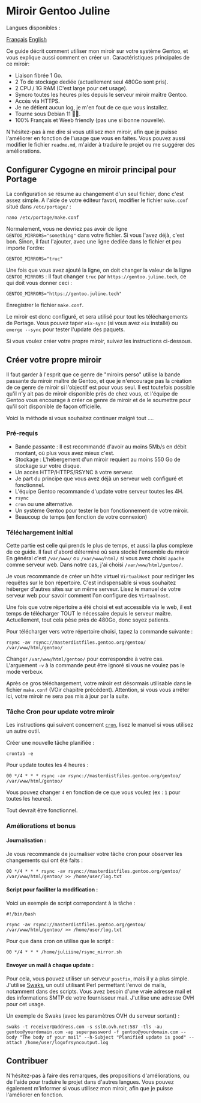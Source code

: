 # Miroir Gentoo Juline

Langues disponibles : 

[Français](https://github.com/juliiine/cygogne-mirror/blob/main/README_FR.md)
[English](https://github.com/juliiine/cygogne-mirror/blob/main/README.md)

Ce guide décrit comment utiliser mon miroir sur votre système Gentoo, et vous explique aussi comment en créer un.
Caractéristiques principales de ce miroir: 

- Liaison fibrée 1 Go.
- 2 To de stockage dediée (actuellement seul 480Go sont pris).
- 2 CPU / 1G RAM (C'est large pour cet usage).
- Syncro toutes les heures piles depuis le serveur miroir maître Gentoo.
- Accès via HTTPS.
- Je ne détient aucun log, je m'en fout de ce que vous installez.
- Tourne sous Debian 11 💪🏻.
- 100% Français et Weeb friendly (pas une si bonne nouvelle).


 N'hésitez-pas à me dire si vous utilisez mon miroir, afin que je puisse l'améliorer en fonction de l'usage que vous en faites.
 Vous pouvez aussi modifier le fichier `readme.md`, m'aider à traduire le projet ou me suggérer des améliorations.

## Configurer Cygogne en miroir principal pour Portage

La configuration se résume au changement d'un seul fichier, donc c'est assez simple. 
A l'aide de votre éditeur favori, modifier le fichier `make.conf` situé dans `/etc/portage/` :
```
nano /etc/portage/make.conf
```
Normalement, vous ne devriez pas avoir de ligne `GENTOO_MIRRORS="something"` dans votre fichier.
Si vous l'avez déjà, c'est bon.
Sinon, il faut l'ajouter, avec une ligne dediée dans le fichier et peu importe l'ordre:
```
GENTOO_MIRRORS="truc"
```
Une fois que vous avez ajouté la ligne, on doit changer la valeur de la ligne `GENTOO_MIRRORS` :
Il faut changer `truc` par `https://gentoo.juline.tech`, ce qui doit vous donner ceci :
```
GENTOO_MIRRORS="https://gentoo.juline.tech"
```
Enregistrer le fichier `make.conf`.

Le miroir est donc configuré, et sera utilisé pour tout les téléchargements de Portage.
Vous pouvez taper `eix-sync` (si vous avez `eix` installé) ou `emerge --sync` pour tester l'update des paquets.

Si vous voulez créer votre propre miroir, suivez les instructions ci-dessous.

## Créer votre propre miroir

Il faut garder à l'esprit que ce genre de "miroirs perso" utilise la bande passante du miroir maître de Gentoo, et que je n'encourage pas la création de ce genre de miroir si l'objectif est pour vous seul. Il est toutefois possible qu'il n'y ait pas de miroir disponible près de chez vous, et l'équipe de Gentoo vous encourage à créer ce genre de miroir et de le soumettre pour qu'il soit disponible de façon officielle. 

Voici la méthode si vous souhaitez continuer malgré tout ....

### Pré-requis

- Bande passante : Il est recommandé d'avoir au moins 5Mb/s en débit montant, où plus vous avez mieux c'est.
- Stockage : L'hébergement d'un miroir requiert au moins 550 Go de stockage sur votre disque.
- Un accès HTTP/HTTPS/RSYNC à votre serveur. 
- Je part du principe que vous avez déjà un serveur web configuré et fonctionnel.
- L'équipe Gentoo recommande d'update votre serveur toutes les 4H.
- `rsync`
- `cron` ou une alternative.
- Un système Gentoo pour tester le bon fonctionnement de votre miroir.
- Beaucoup de temps (en fonction de votre connexion)

### Téléchargement initial

Cette partie est celle qui prends le plus de temps, et aussi la plus complexe de ce guide.
Il faut d'abord déterminé où sera stocké l'ensemble du miroir
En général c'est `/var/www/` ou `/var/www/html/` si vous avez choisi `apache` comme serveur web.
Dans notre cas, j'ai choisi `/var/www/html/gentoo/`.

Je vous recommande de créer un hôte virtuel `VirtualHost` pour rediriger les requêtes sur le bon répertoire.
C'est indispensable si vous souhaitez héberger d'autres sites sur un même serveur.
Lisez le manuel de votre serveur web pour savoir comment l'on configure des `VirtualHost`.

Une fois que votre répertoire a été choisi et est accessible via le web, il est temps de télécharger TOUT le nécessaire depuis le serveur maître.
Actuellement, tout cela pèse près de 480Go, donc soyez patients.

Pour télécharger vers votre répertoire choisi, tapez la commande suivante :
```
rsync -av rsync://masterdistfiles.gentoo.org/gentoo/ /var/www/html/gentoo/
```
Changer `/var/www/html/gentoo/` pour correspondre à votre cas.
L'arguement `-v` à la commande peut être ignoré si vous ne voulez pas le mode verbeux.

Après ce gros téléchargement, votre miroir est désormais utilisable dans le fichier `make.conf` (VOir chapitre précédent).
Attention, si vous vous arrêter ici, votre miroir ne sera pas mis à jour par la suite.

### Tâche Cron pour update votre miroir

Les instructions qui suivent concernent [`cron`](https://github.com/cronie-crond/cronie), lisez le manuel si vous utilisez un autre outil.

Créer une nouvelle tâche planifiée :
```
crontab -e
```
Pour update toutes les 4 heures :
```
00 */4 * * * rsync -av rsync://masterdistfiles.gentoo.org/gentoo/ /var/www/html/gentoo/
```
Vous pouvez changer `4` en fonction de ce que vous voulez (ex : `1` pour toutes les heures).

Tout devrait être fonctionnel.

### Améliorations et bonus

#### Journalisation :

Je vous recommande de journaliser votre tâche cron pour observer les changements qui ont été faits : 

```
00 */4 * * * rsync -av rsync://masterdistfiles.gentoo.org/gentoo/ /var/www/html/gentoo/ >> /home/user/log.txt
```
 #### Script pour faciliter la modification :

Voici un exemple de script correpondant à la tâche :

```
#!/bin/bash

rsync -av rsync://masterdistfiles.gentoo.org/gentoo/ /var/www/html/gentoo/ >> /home/user/log.txt
```
Pour que dans cron on utilise que le script :

```
00 */4 * * * /home/juliiine/rsync_mirror.sh
```
#### Envoyer un mail à chaque update :

Pour cela, vous pouvez utiliser un serveur `postfix`, mais il y a plus simple.
J'utilise [Swaks](https://github.com/jetmore/swaks), un outil utilisant Perl permettant l'envoi de mails, notamment dans des scripts.
Vous avez besoin d'une vraie adresse mail et des informations SMTP de votre fournisseur mail.
J'utilise une adresse OVH pour cet usage.

Un exemple de Swaks (avec les paramètres OVH du serveur sortant) :

```
swaks -t receiver@address.com -s ssl0.ovh.net:587 -tls -au gentoo@yourdomain.com -ap superpassword -f gentoo@yourdomain.com --body "The body of your mail" --h-Subject "Planified update is good" --attach /home/user/logofrsyncoutput.log
```

## Contribuer

N'hésitez-pas à faire des remarques, des propositions d'améliorations, ou de l'aide pour traduire le projet dans d'autres langues.
Vous pouvez également m'informer si vous utilisez mon miroir, afin que je puisse l'améliorer en fonction.
